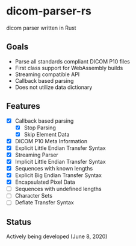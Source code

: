 # dicom-parser-rs
dicom parser written in Rust

## Goals

* Parse all standards compliant DICOM P10 files
* First class support for WebAssembly builds 
* Streaming compatible API
* Callback based parsing
* Does not utilize data dictionary

## Features

* [X] Callback based parsing
    * [X] Stop Parsing
    * [X] Skip Element Data
* [X] DICOM P10 Meta Information
* [X] Explicit Little Endian Transfer Syntax
* [X] Streaming Parser
* [X] Implicit Little Endian Transfer Syntax
* [X] Sequences with known lengths
* [X] Explicit Big Endian Transfer Syntax
* [X] Encapsulated Pixel Data
* [ ] Sequences with undefined lengths
* [ ] Character Sets
* [ ] Deflate Transfer Syntax

## Status

Actively being developed (June 8, 2020)

